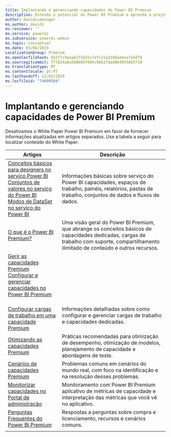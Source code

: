 ```yaml
---
title: Implantando e gerenciando capacidades de Power BI Premium
description: Entenda o potencial do Power BI Premium e aprenda a projetar, implantar, monitorar e solucionar problemas de soluções escalonáveis.
author: davidiseminger
ms.author: davidi
ms.reviewer: ''
ms.service: powerbi
ms.subservice: powerbi-admin
ms.topic: conceptual
ms.date: 03/06/2019
LocalizationGroup: Premium
ms.openlocfilehash: b52f7c9aaa81f55d1c7efc21a2180aebea7a5d79
ms.sourcegitcommit: f77b24a8a588605f005c9bb1fdad864955885718
ms.translationtype: MT
ms.contentlocale: pt-PT
ms.lasthandoff: 12/02/2019
ms.locfileid: "74699504"
---
```

# <a name="deploying-and-managing-power-bi-premium-capacities"></a>Implantando e gerenciando capacidades de Power BI Premium

Desativamos o White Paper Power BI Premium em favor de fornecer informações atualizadas em artigos separados. Use a tabela a seguir para localizar conteúdo do White Paper. 

| Artigos | Descrição |
|-----|----|
| [Conceitos básicos para designers no serviço Power BI](service-basic-concepts.md)</br>[Conjuntos de valores no serviço do Power BI](service-datasets-understand.md)</br>[Modos de DataSet no serviço do Power BI](service-dataset-modes-understand.md) | Informações básicas sobre serviço do Power BI capacidades, espaços de trabalho, painéis, relatórios, pastas de trabalho, conjuntos de dados e fluxos de dados. |
| [O que é o Power BI Premium?](service-premium-what-is.md) | Uma visão geral do Power BI Premium, que abrange os conceitos básicos de capacidades dedicadas, cargas de trabalho com suporte, compartilhamento ilimitado de conteúdo e outros recursos.  |
| [Gerir as capacidades Premium](service-premium-capacity-manage.md)</br>[Configurar e gerenciar capacidades no Power BI Premium](service-admin-premium-manage.md)
</br>[Configurar cargas de trabalho em uma capacidade Premium](service-admin-premium-workloads.md) | Informações detalhadas sobre como configurar e gerenciar cargas de trabalho e capacidades dedicadas. |
| [Otimizando as capacidades Premium](service-premium-capacity-optimize.md) | Práticas recomendadas para otimização de desempenho, otimização de modelos, planejamento de capacidade e abordagens de teste. |
| [Cenários de capacidades Premium](service-premium-capacity-scenarios.md) | Problemas comuns em cenários do mundo real, com foco na identificação e na resolução desses problemas. |
| [Monitorizar capacidades no Portal de administração](service-admin-premium-monitor-portal.md) | Monitoramento com Power BI Premium aplicativo de métricas de capacidade e interpretação das métricas que você vê no aplicativo. |
| [Perguntas Frequentes do Power BI Premium](service-premium-faq.md) | Respostas a perguntas sobre compra e licenciamento, recursos e cenários comuns. |
| | |
